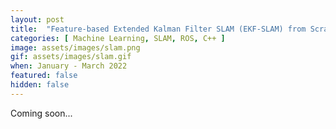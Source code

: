 ```yaml
---
layout: post
title:  "Feature-based Extended Kalman Filter SLAM (EKF-SLAM) from Scratch"
categories: [ Machine Learning, SLAM, ROS, C++ ]
image: assets/images/slam.png
gif: assets/images/slam.gif
when: January - March 2022
featured: false
hidden: false
---
```


Coming soon...
